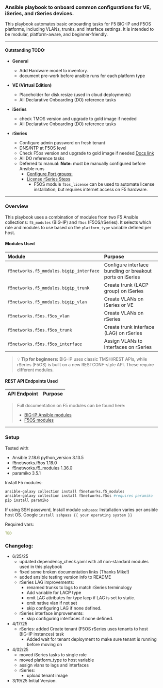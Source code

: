 ### Ansible playbook to onboard common configurations for VE, iSeries, and rSeries devices.

This playbook automates basic onboarding tasks for F5 BIG-IP and F5OS platforms, including VLANs, trunks, and interface settings.
It is intended to be modular, platform-aware, and beginner-friendly.

---

#### Outstanding TODO:
- **General**
    - Add Hardware model to inventory.
    - document pre-work before ansible runs for each platform type

- **VE (Virtual Edition)**
    - Placeholder for disk resize (used in cloud deployments)
    - All Declarative Onboarding (DO) reference tasks

- **iSeries**
    - check TMOS version and upgrade to gold image if needed
    - All Declarative Onboarding (DO) reference tasks

- **rSeries**
    - Configure admin password on fresh tenant
    - DNS/NTP at F5OS level
    - Check F5os version and upgrade to gold image if needed [Docs link](https://clouddocs.f5.com/products/orchestration/ansible/devel/f5os/modules_3_0/f5os_system_image_import_module.html#f5os-system-image-import-module-3)
    - All DO reference tasks
    - Deferred to manual: **Note:** must be manually configured before Ansible runs
        - [Configure Port groups:](https://clouddocs.f5.com/api/rseries-api/F5OS-A-1.0.0-cli.html#r5r10-config-mode-commands-portgroups)
        - [License rSeries Steps](https://techdocs.f5.com/en-us/f5os-a-1-3-0/f5-rseries-systems-administration-configuration/title-rseries-system-overview.html)
            - F5OS module `f5os_license` can be used to automate license installation, but requires internet access on F5 hardware.



---

### Overview

This playbook uses a combination of modules from two F5 Ansible collections: `f5_modules` (BIG-IP) and `f5os` (F5OS/rSeries).
It selects which role and modules to use based on the `platform_type` variable defined per host.

#### Modules Used

| Module | Purpose |
| :------ | :------ |
| `f5networks.f5_modules.bigip_interface` | Configure interface bundling or breakout ports on iSeries |
| `f5networks.f5_modules.bigip_trunk`     | Create trunk (LACP group) on iSeries |
| `f5networks.f5_modules.bigip_vlan`      | Create VLANs on iSeries or VE |
| `f5networks.f5os.f5os_vlan`             | Create VLANs on rSeries |
| `f5networks.f5os.f5os_trunk`            | Create trunk interface (LAG) on rSeries |
| `f5networks.f5os.f5os_interface`        | Assign VLANs to interfaces on rSeries |

> 💡 **Tip for beginners:**
> BIG-IP uses classic TMSH/REST APIs, while rSeries (F5OS) is built on a new RESTCONF-style API. These require different modules.

#### REST API Endpoints Used

| API Endpoint | Purpose |
| :------ | :------ |


> Full documentation on F5 modules can be found here:
> - [BIG-IP Ansible modules](https://clouddocs.f5.com/products/orchestration/ansible/devel/f5_modules/F5modules-index.html)
> - [F5OS modules](https://clouddocs.f5.com/products/orchestration/ansible/devel/f5os/F5OS-index.html)

---

### Setup
Tested with:
- Ansible 2.18.6 python_version 3.13.5
- f5networks.f5os 1.18.0
- f5networks.f5_modules 1.36.0
- paramiko 3.5.1

Install F5 modules:
```bash
ansible-galaxy collection install f5networks.f5_modules
ansible-galaxy collection install f5networks.f5os #requires paramiko
pip install paramiko
```
If using SSH password, Install module `sshpass`:
Installation varies per ansible host OS. Google `install sshpass {{ your operating system }}`



Required vars:
```yaml
TBD
```


### Changelog:
- 6/25/25
    - updated dependency_check.yaml with all non-standard modules used in this playbook
    - fixed some broken documentation links (Thanks Mike!)
    - added ansible testing version info to README
    - rSeries LAG improvements:
        - renamed trunks to lags to match rSeries terminology
        - Add variable for LACP type
        - omit LAG attributes for type lacp if LAG is set to static.
        - omit native vlan if not set
        - skip configuring LAG if none defined.
    - rSeries interface improvements:
        - skip configuring interfaces if none defined.
- 4/17/25
    - rSeries: added Create tenant (F5OS rSeries uses tenants to host BIG-IP instances) task
        - Added wait for tenant deployment to make sure tenant is running before moving on
- 4/02/25
    - moved iSeries tasks to single role
    - moved platform_type to host variable
    - assign vlans to lags and interfaces
    - rSeries:
        - upload tenant image
- 3/19/25 Initial Version.